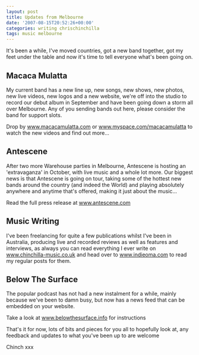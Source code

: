 ```yaml
---
layout: post
title: Updates from Melbourne
date: '2007-08-15T20:52:26+00:00'
categories: writing chrischinchilla
tags: music melbourne
---
```


It's been a while, I've moved countries, got a new band together, got my feet under the table and now it's time to tell everyone what's been going on.

## Macaca Mulatta

My current band has a new line up, new songs, new shows, new photos, new live videos, new logos and a new website, we're off into the studio to record our debut album in September and have been going down a storm all over Melbourne. Any of you sending bands out here, please consider the band for support slots.

Drop by www.macacamulatta.com or www.myspace.com/macacamulatta to watch the new videos and find out more...

## Antescene

After two more Warehouse parties in Melbourne, Antescene is hosting an 'extravaganza' in October, with live music and a whole lot more. Our biggest news is that Antescene is going on tour, taking some of the hottest new bands around the country (and indeed the World) and playing absolutely anywhere and anytime that's offered, making it just about the music...

Read the full press release at www.antescene.com

## Music Writing

I've been freelancing for quite a few publications whilst I've been in Australia, producing live and recorded reviews as well as features and interviews, as always you can read everything I ever write on www.chinchilla-music.co.uk and head over to www.indieoma.com to read my regular posts for them.

## Below The Surface

The popular podcast has not had a new instalment for a while, mainly because we've been to damn busy, but now has a news feed that can be embedded on your website.

Take a look at www.belowthesurface.info for instructions

That's it for now, lots of bits and pieces for you all to hopefully look at, any feedback and updates to what you've been up to are welcome

Chinch xxx
